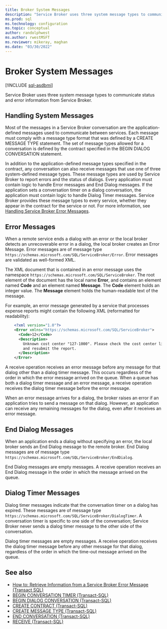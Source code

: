 ```yaml
---
title: Broker System Messages
description: "Service Broker uses three system message types to communicate status and error information from Service Broker."
ms.prod: sql
ms.technology: configuration
ms.topic: conceptual
author: randolphwest
ms.author: rwestMSFT
ms.reviewer: mikeray, maghan
ms.date: "03/30/2022"
---
```


# Broker System Messages

[!INCLUDE [sql-asdbmi](../../includes/applies-to-version/sql-asdbmi.md)]

Service Broker uses three system message types to communicate status and error information from Service Broker.

## Handling System Messages

Most of the messages in a Service Broker conversation are the application-defined messages used to communicate between services. Each message must comply with a message type format that was defined by a CREATE MESSAGE TYPE statement. The set of message types allowed for a conversation is defined by the contract specified in the BEGIN DIALOG CONVERSATION statement.

In addition to the application-defined message types specified in the contract, any conversation can also receive messages that use one of three system-defined message types. These message types are used by Service Broker to report errors and the status of dialogs. Every application must contain logic to handle Error messages and End Dialog messages. If the application sets a conversation timer on a dialog conversation, the application must contain logic to handle Dialog Timer messages. Service Broker provides these message types to every service, whether they appear in the contract for the service or not. For more information, see [Handling Service Broker Error Messages](handling-service-broker-error-messages.md).

## Error Messages

When a remote service ends a dialog with an error or the local broker detects an unrecoverable error in a dialog, the local broker creates an Error Message. Error messages are of message type `https://schemas.microsoft.com/SQL/ServiceBroker/Error`. Error messages are validated as well-formed XML.

The XML document that is contained in an error message uses the namespace `https://schemas.microsoft.com/SQL/ServiceBroker`. The root element of the document has the local name **Error**, and contains an element named **Code** and an element named **Message**. The **Code** element holds an integer value. The **Message** element holds the human-readable text of the message.

For example, an error message generated by a service that processes expense reports might contain the following XML (reformatted for readability):

```xml
    <?xml version="1.0"?>
    <Error xmlns="https://schemas.microsoft.com/SQL/ServiceBroker">
      <Code>12</Code>
      <Description>
        Unknown cost center "127-1000". Please check the cost center list
        and resubmit the report.
      </Description>
    </Error>
```

A receive operation receives an error message before any message for that dialog other than a dialog timer message. This occurs regardless of the order in which the error message arrived on the queue. When a queue has both a dialog timer message and an error message, a receive operation receives the dialog timer message before the error message.

When an error message arrives for a dialog, the broker raises an error if an application tries to send a message on that dialog. However, an application can receive any remaining messages for the dialog, even after it receives an error message.

## End Dialog Messages

When an application ends a dialog without specifying an error, the local broker sends an End Dialog message to the remote broker. End Dialog messages are of message type `https://schemas.microsoft.com/SQL/ServiceBroker/EndDialog`.

End Dialog messages are empty messages. A receive operation receives an End Dialog message in the order in which the message arrived on the queue.

## Dialog Timer Messages

Dialog timer messages indicate that the conversation timer on a dialog has expired. These messages are of message type `https://schemas.microsoft.com/SQL/ServiceBroker/DialogTimer`. A conversation timer is specific to one side of the conversation; Service Broker never sends a dialog timer message to the other side of the conversation.

Dialog timer messages are empty messages. A receive operation receives the dialog timer message before any other message for that dialog, regardless of the order in which the time-out message arrived on the queue.

## See also

- [How to: Retrieve Information from a Service Broker Error Message (Transact SQL)](how-to-retrieve-information-from-a-service-broker-error-message-transact-sql.md)
- [BEGIN CONVERSATION TIMER (Transact-SQL)](../../t-sql/statements/begin-conversation-timer-transact-sql.md)
- [BEGIN DIALOG CONVERSATION (Transact-SQL)](../../t-sql/statements/begin-dialog-conversation-transact-sql.md)
- [CREATE CONTRACT (Transact-SQL)](../../t-sql/statements/create-contract-transact-sql.md)
- [CREATE MESSAGE TYPE (Transact-SQL)](../../t-sql/statements/create-message-type-transact-sql.md)
- [END CONVERSATION (Transact-SQL)](../../t-sql/statements/end-conversation-transact-sql.md)
- [RECEIVE (Transact-SQL)](../../t-sql/statements/receive-transact-sql.md)
